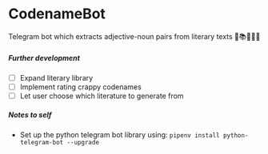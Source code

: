 # CodenameBot
Telegram bot which extracts adjective-noun pairs from literary texts 🤖📚🕵🏻‍♂️

##### Further development
* [ ] Expand literary library
* [ ] Implement rating crappy codenames
* [ ] Let user choose which literature to generate from

##### Notes to self

* Set up the python telegram bot library using:
`pipenv install python-telegram-bot --upgrade`

